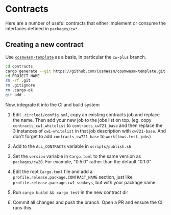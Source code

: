 # Contracts

Here are a number of useful contracts that either implement or consume
the interfaces defined in `packages/cw*`.

## Creating a new contract

Use [`cosmwasm-template`](https://github.com/CosmWasm/cosmwasm-template) as a
basis, in particular the `cw-plus` branch.

```bash
cd contracts
cargo generate --git https://github.com/CosmWasm/cosmwasm-template.git --branch cw-plus --name PROJECT_NAME
cd PROJECT_NAME
rm -rf .git
rm .gitignore
rm .cargo-ok
git add .
```

Now, integrate it into the CI and build system

1. Edit `.circleci/config.yml`, copy an existing contracts job and replace the name.
Then add your new job to the jobs list on top. (eg. copy `contracts_cw1_whitelist`
to `contracts_cw721_base` and then replace the 3 instances of `cw1-whitelist` in
that job description with `cw721-base`. And don't forget to add `contracts_cw721_base`
to `workflows.test.jobs`)

1. Add to the `ALL_CONTRACTS` variable in `scripts/publish.sh`

1. Set the `version` variable in `Cargo.toml` to the same version as `packages/cw20`.
For example, "0.5.0" rather than the default "0.1.0" 

1. Edit the root `Cargo.toml` file and add a `profile.release.package.CONTRACT_NAME` 
section, just like `profile.release.package.cw1-subkeys`, but with your
package name.

1. Run `cargo build && cargo test` in the new contract dir

1. Commit all changes and push the branch. Open a PR and ensure the CI runs this.